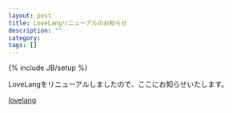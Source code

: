 ```yaml
---
layout: post
title: LoveLangリニューアルのお知らせ
description: ""
category: 
tags: []
---
```

{% include JB/setup %}

LoveLangをリニューアルしましたので、ここにお知らせいたします。


[lovelang](http://lovelang.heroku.com/)
